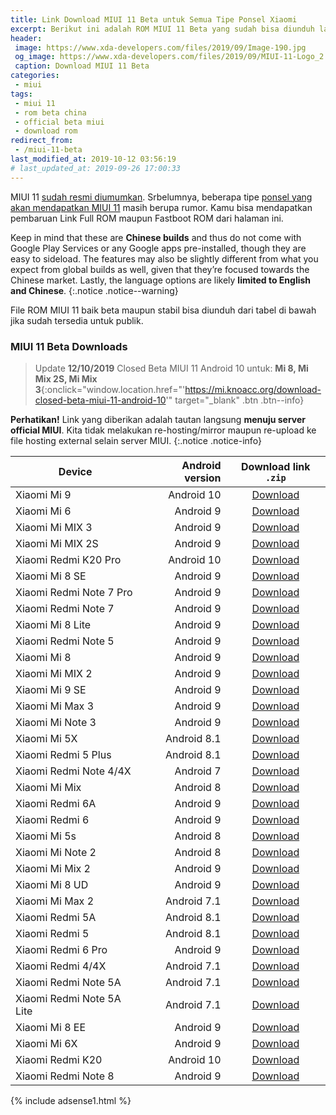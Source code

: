 ```yaml
---
title: Link Download MIUI 11 Beta untuk Semua Tipe Ponsel Xiaomi
excerpt: Berikut ini adalah ROM MIUI 11 Beta yang sudah bisa diunduh langsung
header:
 image: https://www.xda-developers.com/files/2019/09/Image-190.jpg
 og_image: https://www.xda-developers.com/files/2019/09/MIUI-11-Logo_2.jpg
 caption: Download MIUI 11 Beta
categories:
 - miui
tags:
 - miui 11
 - rom beta china
 - official beta miui
 - download rom
redirect_from:
 - /miui-11-beta
last_modified_at: 2019-10-12 03:56:19
# last_updated_at: 2019-09-26 17:00:33
---
```

MIUI 11 [sudah resmi diumumkan](https://mi.knoacc.org/miui-11-fitur-jadwal-rilis-daftar-ponsel-redmi). Srbelumnya, beberapa tipe [ponsel yang akan mendapatkan MIUI 11](https://mi.knoacc.org/daftar-ponsel-xiaomi-dapat-udate-miui-11) masih berupa rumor. Kamu bisa mendapatkan pembaruan Link Full ROM maupun Fastboot ROM dari halaman ini. 

Keep in mind that these are **Chinese builds** and thus do not come with Google Play Services or any Google apps pre-installed, though they are easy to sideload. The features may also be slightly different from what you expect from global builds as well, given that they’re focused towards the Chinese market. Lastly, the language options are likely **limited to English and Chinese**.
{:.notice .notice--warning}

File ROM MIUI 11 baik beta maupun stabil bisa diunduh dari tabel di bawah jika sudah tersedia untuk publik.

### MIUI 11 Beta Downloads

> Update **12/10/2019** Closed Beta MIUI 11 Android 10 untuk: **Mi 8, Mi Mix 2S, Mi Mix 3**{:onclick="window.location.href="'https://mi.knoacc.org/download-closed-beta-miui-11-android-10'" target="_blank" .btn .btn--info}

**Perhatikan!** Link yang diberikan adalah tautan langsung **menuju server official MIUI**. Kita tidak melakukan re-hosting/mirror maupun re-upload ke file hosting external selain server MIUI.
{:.notice .notice-info}

|Device|Android version|Download link `.zip`|
|---|---:|:---:|
|Xiaomi Mi 9|Android 10|<a href="/hugeota?version=9.9.24&codename=CEPHEUS&hash=b338eb5e70&android=10.0&type=zip">Download</a>|
|Xiaomi Mi 6|Android 9|<a href="/bigota2?version=9.9.24&codename=MI6&hash=1311e25b28&android=9.0&type=zip">Download</a>|
|Xiaomi Mi MIX 3|Android 9|<a href="/hugeota?version=9.9.24&codename=MIMIX3&hash=575363c188&android=9.0&type=zip">Download</a>|
|Xiaomi Mi MIX 2S|Android 9|<a href="/hugeota?version=9.9.24&codename=MIMIX2S&hash=5ae80577ef&android=9.0&type=zip">Download</a>|
|Xiaomi Redmi K20 Pro|Android 10|<a href="/hugeota?version=9.9.24&codename=RAPHAEL&hash=f3c0dd09ee&android=10.0&type=zip">Download</a>|
|Xiaomi Mi 8 SE|Android 9|<a href="/hugeota?version=9.9.24&codename=MI8SE&hash=84b193659d&android=9.0&type=zip">Download</a>|
|Xiaomi Redmi Note 7 Pro|Android 9|<a href="/hugeota?ver=9.9.24&codename=VIOLET&hash=476f4ff814&android=9.0&type=zip">Download</a>|
|Xiaomi Redmi Note 7|Android 9|<a href="/hugeota?ver=9.9.24&codename=LAVENDER&hash=073da01cc7&android=9.0&type=zip">Download</a>|
|Xiaomi Mi 8 Lite|Android 9|<a href="https://bigota.d.miui.com/9.9.24&codename=MI8Lite&hash=cbe8258b61&android=9.0&type=zip">Download</a>|
|Xiaomi Redmi Note 5|Android 9|<a href="/bigota2?version=9.9.24&codename=HMNote5&hash=32c933f9e7&android=9.0&type=zip">Download</a>|
|Xiaomi Mi 8|Android 9|<a href="/hugeota?ver=9.9.24&codename=MI8&hash=4d86fc4349&android=9.0&type=zip">Download</a>|
|Xiaomi Mi MIX 2|Android 9|<a href="/bigota2?version=9.9.24&codename=MIMIX2&hash=20b0f6bbb7&android=9.0&type=zip">Download</a>|
|Xiaomi Mi 9 SE|Android 9|<a href="/bigota2?version=9.9.24&codename=GRUS&hash=d0f95dc300&android=9.0&type=zip">Download</a>|
|Xiaomi Mi Max 3|Android 9|<a href="http://hugeota.d.miui.com/9.9.24&codename=MIMAX3&hash=f7d2796dba&android=9.0&type=zip">Download</a>|
|Xiaomi Mi Note 3|Android 9|<a href="/bigota2?version=9.9.24&codename=MINote3&hash=e7c3ad4230&android=9.0&type=zip">Download</a>|
|Xiaomi Mi 5X|Android 8.1|<a href="/bigota2?version=9.9.24&codename=MI5X&hash=1eb3d75270&android=8.1&type=zip">Download</a>|
|Xiaomi Redmi 5 Plus|Android 8.1|<a href="/bigota2?version=9.9.24&codename=HM5Plus&hash=fd990c5b8d&android=8.1&type=zip">Download</a>|
|Xiaomi Redmi Note 4/4X|Android 7|<a href="/bigota2?version=9.9.24&codename=HMNote4X&hash=262d7134b6&android=7.0&type=zip">Download</a>|
|Xiaomi Mi Mix|Android 8|<a href="/bigota2?version=9.9.24&codename=MIMIX&hash=6709df3c5c&android=8.0&type=zip">Download</a>|
|Xiaomi Redmi 6A|Android 9|<a href="/bigota2?version=9.9.24&codename=HM6A&hash=44c8ff2bc8&android=9.0&type=zip">Download</a>|
|Xiaomi Redmi 6|Android 9|<a href="/bigota2?version=9.9.24&codename=HM6&hash=8fc21c8381&android=9.0&type=zip">Download</a>|
|Xiaomi Mi 5s|Android 8|<a href="/bigota2?version=9.9.24&codename=MI5S&hash=5cae3900e2&android=8.0&type=zip">Download</a>|
|Xiaomi Mi Note 2|Android 8|<a href="/bigota2?version=9.9.24&codename=MINote2&hash=f50d384394&android=8.0&type=zip">Download</a>|
|Xiaomi Mi Mix 2|Android 9|<a href="/bigota2?version=9.9.24&codename=MIMIX2&hash=20b0f6bbb7&android=9.0&type=zip">Download</a>|
|Xiaomi Mi 8 UD|Android 9|<a href="/bigota2?version=9.9.24&codename=MI8UD&hash=9846fc3fcb&android=9.0&type=zip">Download</a>|
|Xiaomi Mi Max 2|Android 7.1|<a href="/bigota2?version=9.9.24&codename=MIMAX2&hash=72196148d5&android=7.1&type=zip">Download</a>|
|Xiaomi Redmi 5A|Android 8.1|<a href="/bigota2?version=9.9.24&codename=HM5A&hash=eb224cf2db&android=8.1&type=zip">Download</a>|
|Xiaomi Redmi 5|Android 8.1|<a href="/bigota2?version=9.9.24&codename=HM5&hash=a4d4dda7a9&android=8.1&type=zip">Download</a>|
|Xiaomi Redmi 6 Pro|Android 9|<a href="/bigota2?version=9.9.24&codename=HM6Pro&hash=877e2f4d5c&android=9.0&type=zip">Download</a>|
|Xiaomi Redmi 4/4X|Android 7.1|<a href="/bigota2?version=9.9.24&codename=HM4X&hash=4008b63019&android=7.1&type=zip">Download</a>|
|Xiaomi Redmi Note 5A|Android 7.1|<a href="/bigota2?version=9.9.24&codename=HMNote5A&hash=07d0f4889f&android=7.1&type=zip">Download</a>|
|Xiaomi Redmi Note 5A Lite|Android 7.1|<a href="/bigota2?version=9.9.24&codename=HMNote5ALITE&hash=8c99d2f5c4&android=7.1&type=zip">Download</a>|
|Xiaomi Mi 8 EE|Android 9|<a href="/bigota2?version=9.9.24&codename=MI8Explorer&hash=97de2e87ef&android=9.0&type=zip">Download</a>|
|Xiaomi Mi 6X|Android 9|<a href="/bigota2?version=9.9.24&codename=MI6X&hash=5f546ea7b6&android=9.0&type=zip">Download</a>|
|Xiaomi Redmi K20|Android 10|<a href="/bigota2?version=9.9.25&codename=DAVINCI&hash=030918b882&android=10.0&type=zip">Download</a>|
|Xiaomi Redmi Note 8|Android 9|[Download](/bigota2?version=9.9.25&codename=BEGONIA&hash=63b9ff3ba0&android=9.0&type=zip)|

{% include adsense1.html %}
